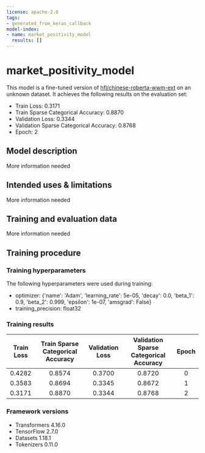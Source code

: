```yaml
---
license: apache-2.0
tags:
- generated_from_keras_callback
model-index:
- name: market_positivity_model
  results: []
---
```


<!-- This model card has been generated automatically according to the information Keras had access to. You should
probably proofread and complete it, then remove this comment. -->

# market_positivity_model

This model is a fine-tuned version of [hfl/chinese-roberta-wwm-ext](https://huggingface.co/hfl/chinese-roberta-wwm-ext) on an unknown dataset.
It achieves the following results on the evaluation set:
- Train Loss: 0.3171
- Train Sparse Categorical Accuracy: 0.8870
- Validation Loss: 0.3344
- Validation Sparse Categorical Accuracy: 0.8768
- Epoch: 2

## Model description

More information needed

## Intended uses & limitations

More information needed

## Training and evaluation data

More information needed

## Training procedure

### Training hyperparameters

The following hyperparameters were used during training:
- optimizer: {'name': 'Adam', 'learning_rate': 5e-05, 'decay': 0.0, 'beta_1': 0.9, 'beta_2': 0.999, 'epsilon': 1e-07, 'amsgrad': False}
- training_precision: float32

### Training results

| Train Loss | Train Sparse Categorical Accuracy | Validation Loss | Validation Sparse Categorical Accuracy | Epoch |
|:----------:|:---------------------------------:|:---------------:|:--------------------------------------:|:-----:|
| 0.4282     | 0.8574                            | 0.3700          | 0.8720                                 | 0     |
| 0.3583     | 0.8694                            | 0.3345          | 0.8672                                 | 1     |
| 0.3171     | 0.8870                            | 0.3344          | 0.8768                                 | 2     |


### Framework versions

- Transformers 4.16.0
- TensorFlow 2.7.0
- Datasets 1.18.1
- Tokenizers 0.11.0

